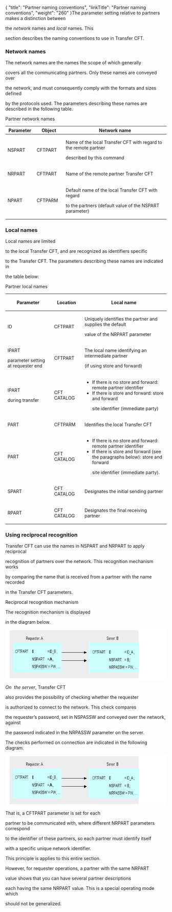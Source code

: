 {
    "title": "Partner naming conventions",
    "linkTitle": "Partner naming conventions",
    "weight": "260"
}The parameter setting relative to partners makes a distinction between

the *network* names and *local* names. This

section describes the naming conventions to use in Transfer CFT.



### <span id="Network_names"></span>Network names



The network names are the names the scope of which generally

covers all the communicating partners. Only these names are conveyed over

the network, and must consequently comply with the formats and sizes defined

by the protocols used. The parameters describing these names are described in the following table.



Partner network names



<table data-cellspacing="0">

<thead>

<tr class="header">

<th>Parameter</th>

<th>Object</th>

<th>Network name</th>

</tr>

</thead>

<tbody>

<tr class="odd" data-valign="middle">

<td data-valign="top" width="18%"><p>NSPART </p></td>

<td data-valign="top" width="18%"><p>CFTPART </p></td>

<td data-valign="top" width="65%"><p>Name of the local Transfer CFT with regard to the remote partner

described by this command </p></td>

</tr>

<tr class="even" data-valign="middle">

<td data-valign="top" width="18%"><p>NRPART </p></td>

<td data-valign="top" width="18%"><p>CFTPART </p></td>

<td data-valign="top" width="65%"><p>Name of the remote partner Transfer CFT </p></td>

</tr>

<tr class="odd" data-valign="middle">

<td data-valign="top" width="18%"><p>NPART </p></td>

<td data-valign="top" width="18%"><p>CFTPARM </p></td>

<td data-valign="top" width="65%"><p>Default name of the local Transfer CFT with regard

to the partners (default value of the NSPART parameter) </p></td>

</tr>

</tbody>

</table>



### <span id="Local_names"></span>Local names



Local names are limited

to the local Transfer CFT, and are recognized as identifiers specific

to the Transfer CFT. The parameters describing these names are indicated in

the table below:



Partner local names



<table data-cellspacing="0">

<thead>

<tr class="header">

<th><p>Parameter </p></th>

<th><p>Location </p></th>

<th><p>Local name </p></th>

</tr>

</thead>

<tbody>

<tr class="odd">

<td><p>ID </p></td>

<td><p>CFTPART </p></td>

<td><p>Uniquely identifies the partner and supplies the default

value of the NRPART parameter </p></td>

</tr>

<tr class="even">

<td><p>IPART<br />

parameter setting at requester end </p></td>

<td><p>CFTPART </p></td>

<td><p>The local name identifying an intermediate partner

(if using store and forward) </p></td>

</tr>

<tr class="odd">

<td><p>IPART<br />

during transfer </p></td>

<td><p>CFT CATALOG </p></td>

<td><ul>

<li>If there is no store and forward: remote partner identifier<br />

</li>

<li>If there is store and forward: store and forward

site identifier (immediate party) </li>

</ul></td>

</tr>

<tr class="even">

<td><p>PART </p></td>

<td><p>CFTPARM </p></td>

<td><p>Identifies the local Transfer CFT</p></td>

</tr>

<tr class="odd">

<td><p>PART </p></td>

<td><p>CFT CATALOG </p></td>

<td><ul>

<li>If there is no store and forward: remote partner identifier<br />

</li>

<li>If there is store and forward (see the paragraphs below): store and forward

site identifier (immediate party). </li>

</ul></td>

</tr>

<tr class="even">

<td><p>SPART </p></td>

<td><p>CFT CATALOG </p></td>

<td><p>Designates the initial sending partner </p></td>

</tr>

<tr class="odd">

<td><p>RPART </p></td>

<td><p>CFT CATALOG </p></td>

<td><p>Designates the final receiving partner </p></td>

</tr>

</tbody>

</table>



### <span id="Using_reciprocal_recognition"></span>Using reciprocal recognition



Transfer CFT can use the names in NSPART and NRPART to apply reciprocal

recognition of partners over the network. This recognition mechanism works

by comparing the name that is received from a partner with the name recorded

in the Transfer CFT parameters.



Reciprocal recognition mechanism



The recognition mechanism is displayed

in the diagram below.



<img src="Checks_performed_on_connecting.gif" width="721" height="155" />



*On  the server*, Transfer CFT

also provides the possibility of checking whether the requester

is authorized to connect to the network. This check compares

the requester’s password, set in NSPASSW and conveyed over the network, against

the password indicated in the NRPASSW parameter on the server.



The checks performed on connection are indicated in the following diagram.



<img src="Checks_performed_on_connecting.gif" width="721" height="155" />



That is, a CFTPART parameter is set for each

partner to be communicated with, where different NRPART parameters correspond

to the identifier of these partners, so each partner must identify itself

with a specific unique network identifier.



This principle is applies to this entire section.



However, for requester operations, a partner with the same NRPART

value shows that you can have several partner descriptions

each having the same NRPART value. This is a special operating mode which

should not be generalized.

